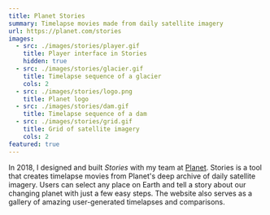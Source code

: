 ```yaml
---
title: Planet Stories
summary: Timelapse movies made from daily satellite imagery
url: https://planet.com/stories
images:
  - src: ./images/stories/player.gif
    title: Player interface in Stories
    hidden: true
  - src: ./images/stories/glacier.gif
    title: Timelapse sequence of a glacier
    cols: 2
  - src: ./images/stories/logo.png
    title: Planet logo
  - src: ./images/stories/dam.gif
    title: Timelapse sequence of a dam
  - src: ./images/stories/grid.gif
    title: Grid of satellite imagery
    cols: 2
featured: true
---
```

In 2018, I designed and built _Stories_ with my team at [Planet](https://planet.com). Stories is a tool that creates timelapse movies from Planet's deep archive of daily satellite imagery. Users can select any place on Earth and tell a story about our changing planet with just a few easy steps. The website also serves as a gallery of amazing user-generated timelapses and comparisons.
